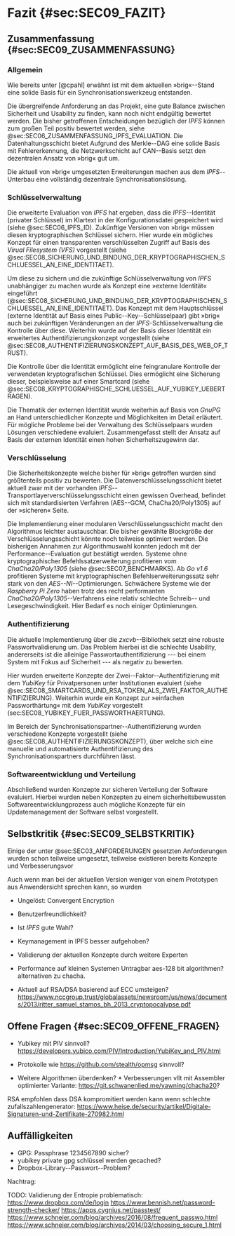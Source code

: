 # Fazit {#sec:SEC09_FAZIT}

## Zusammenfassung {#sec:SEC09_ZUSAMMENFASSUNG}

### Allgemein

Wie bereits unter [@cpahl] erwähnt ist mit dem aktuellen »brig«--Stand eine
solide Basis für ein Synchronisationswerkzeug entstanden.

Die übergreifende Anforderung an das Projekt, eine gute Balance zwischen
Sicherheit und Usability zu finden, kann noch nicht endgültig bewertet werden.
Die bisher getroffenen Entscheidungen bezüglich der *IPFS* können zum großen
Teil positiv bewertet werden, siehe @sec:SEC06_ZUSAMMENFASSUNG_IPFS_EVALUATION.
Die Datenhaltungsschicht bietet Aufgrund des Merkle--DAG eine solide Basis mit
Fehlererkennung, die Netzwerkschicht auf CAN--Basis setzt den dezentralen
Ansatz von »brig« gut um.

Die aktuell von »brig« umgesetzten Erweiterungen machen aus dem
*IPFS*--Unterbau eine vollständig dezentrale Synchronisationslösung.

### Schlüsselverwaltung

Die erweiterte Evaluation von *IPFS* hat ergeben, dass die *IPFS*--Identität
(privater Schlüssel) im Klartext in der Konfigurationsdatei gespeichert wird
(siehe @sec:SEC06_IPFS_ID). Zukünftige Versionen von »brig« müssen diesen
kryptographischen Schlüssel sichern. Hier wurde ein mögliches Konzept für einen
transparenten verschlüsselten Zugriff auf Basis des *Virual Filesystem (VFS)*
vorgestellt (siehe @sec:SEC08_SICHERUNG_UND_BINDUNG_DER_KRYPTOGRAPHISCHEN_SCHLUESSEL_AN_EINE_IDENTITAET).

Um diese zu sichern und die zukünftige Schlüsselverwaltung von *IPFS* unabhängiger
zu machen wurde als Konzept eine »externe Identität« eingeführt
(@sec:SEC08_SICHERUNG_UND_BINDUNG_DER_KRYPTOGRAPHISCHEN_SCHLUESSEL_AN_EINE_IDENTITAET).
Das Konzept mit dem Hauptschlüssel (externe Identität auf Basis eines
Public--Key--Schlüsselpaar) gibt »brig« auch bei zukünftigen Veränderungen an der
*IPFS*-Schlüsselverwaltung die Kontrolle über diese. Weiterhin wurde auf der
Basis dieser Identität ein erweitertes Authentifizierungskonzept vorgestellt
(siehe @sec:SEC08_AUTHENTIFIZIERUNGSKONZEPT_AUF_BASIS_DES_WEB_OF_TRUST).

Die Kontrolle über die Identität ermöglicht eine feingranulare Kontrolle der
verwendeten kryptografischen Schlüssel. Dies ermöglicht eine Sicherung dieser,
beispielsweise auf einer Smartcard (siehe
@sec:SEC08_KRYPTOGRAPHISCHE_SCHLUESSEL_AUF_YUBIKEY_UEBERTRAGEN). 

Die Thematik der externen Identität wurde weiterhin auf Basis von *GnuPG* an
Hand unterschiedlicher Konzepte und Möglichkeiten im Detail erläutert. Für
mögliche Probleme bei der Verwaltung des Schlüsselpaars wurden Lösungen
verschiedene evaluiert. Zusammengefasst stellt der Ansatz auf Basis der
externen Identität einen hohen Sicherheitszugewinn dar.

### Verschlüsselung

Die Sicherheitskonzepte welche bisher für »brig« getroffen wurden sind
größtenteils positiv zu bewerten. Die Datenverschlüsselungsschicht bietet
aktuell zwar mit der vorhanden *IPFS*--Transportlayerverschlüsselungsschicht
einen gewissen Overhead, befindet sich mit standardisierten Verfahren
(AES--GCM, ChaCha20/Poly1305) auf der »sicheren« Seite. 

Die Implementierung einer modularen Verschlüsselungsschicht macht den
Algorithmus leichter austauschbar. Die bisher gewählte Blockgröße der
Verschlüsselungsschicht könnte noch teilweise optimiert werden. Die bisherigen
Annahmen zur Algorithmuswahl konnten jedoch mit der Performance--Evaluation gut
bestätigt werden. Systeme ohne kryptographischer Befehlssatzerweiterung
profitieren vom *ChaCha20/Poly1305* (siehe @sec:SEC07_BENCHMARKS). Ab *Go v1.6*
profitieren Systeme mit kryptographischen Befehlserweiterungssatz sehr stark
von den *AES--NI*--Optimierungen. Schwächere Systeme wie der *Raspberry Pi
Zero* haben trotz des recht performanten *ChaCha20/Poly1305*--Verfahrens eine
relativ schlechte Schreib-- und Lesegeschwindigkeit. Hier Bedarf es noch
einiger Optimierungen.

### Authentifizierung

Die aktuelle Implementierung über die *zxcvb*--Bibliothek setzt eine robuste
Passwortvalidierung um. Das Problem hierbei ist die schlechte Usability,
andererseits ist die alleinige Passwortauthentifizierung --- bei einem System
mit Fokus auf Sicherheit --- als negativ zu bewerten.

Hier wurden erweiterte Konzepte der Zwei--Faktor--Authentifizierung mit dem
*YubiKey* für Privatpersonen unter Institutionen evaluiert (siehe
@sec:SEC08_SMARTCARDS_UND_RSA_TOKEN_ALS_ZWEI_FAKTOR_AUTHENTIFIZIERUNG).
Weiterhin wurde ein Konzept zur »einfachen Passworthärtung« mit dem *YubiKey*
vorgestellt (sec:SEC08_YUBIKEY_FUER_PASSWORTHAERTUNG).

Im Bereich der Synchronisationspartner--Authentifizierung wurden verschiedene
Konzepte vorgestellt (siehe @sec:SEC08_AUTHENTIFIZIERUNGSKONZEPT), über welche
sich eine manuelle und automatisierte Authentifizierung des
Synchronisationspartners durchführen lässt.

### Softwareentwicklung und Verteilung

Abschließend wurden Konzepte zur sicheren Verteilung der Software evaluiert.
Hierbei wurden neben Konzepten zu einem sicherheitsbewussten
Softwareentwicklungprozess auch mögliche Konzepte für ein Updatemanagement der
Software selbst vorgestellt.

## Selbstkritik {#sec:SEC09_SELBSTKRITIK}

Einige der unter @sec:SEC03_ANFORDERUNGEN gesetzten Anforderungen wurden schon
teilweise umgesetzt, teilweise existieren bereits Konzepte und Verbesserungsvor

Auch wenn man bei der aktuellen Version weniger von einem Prototypen aus
Anwendersicht sprechen kann, so wurden 


* Ungelöst: Convergent Encryption
* Benutzerfreundlichkeit?

* Ist *IPFS* gute Wahl?
* Keymanagement in IPFS besser aufgehoben?
* Validierung der aktuellen Konzepte durch weitere Experten
* Performance auf kleinen Systemen Untragbar  aes-128 bit algorithmen?  alternativen zu chacha.
* Aktuell auf RSA/DSA basierend auf ECC umsteigen?
https://www.nccgroup.trust/globalassets/newsroom/us/news/documents/2013/ritter_samuel_stamos_bh_2013_cryptopocalypse.pdf


## Offene Fragen {#sec:SEC09_OFFENE_FRAGEN}

* Yubikey mit PIV sinnvoll? <https://developers.yubico.com/PIV/Introduction/YubiKey_and_PIV.html>
* Protokolle wie https://github.com/stealth/opmsg sinnvoll?

* Weitere Algorithmen überdenken? * Verbesserungen vllt mit Assembler
optimierter Variante: <https://git.schwanenlied.me/yawning/chacha20>? 

RSA empfohlen dass DSA kompromitiert werden kann wenn schlechte
zufallszahlengenerator:
<https://www.heise.de/security/artikel/Digitale-Signaturen-und-Zertifikate-270982.html>

## Auffälligkeiten 

* GPG: Passphrase 1234567890 sicher?
* yubikey private gpg schlüssel werden gecached?
* Dropbox-Library--Passwort--Problem?

Nachtrag:

TODO: Validierung der Entropie problematisch:
https://www.dropbox.com/de/login
https://www.bennish.net/password-strength-checker/
https://apps.cygnius.net/passtest/
https://www.schneier.com/blog/archives/2016/08/frequent_passwo.html
https://www.schneier.com/blog/archives/2014/03/choosing_secure_1.html

